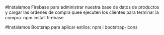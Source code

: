 #Instalamos Firebase para administrar nuestra base de datos de productos y cargar las ordenes de compra quee ejecuten los clientes para terminar la compra.
npm install firebase


#Instalamos Bootsrap para aplicar estilos:
npm i bootstrap-icons
